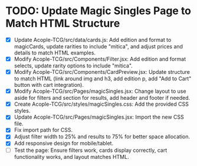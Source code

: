 # TODO: Update Magic Singles Page to Match HTML Structure

- [x] Update Acople-TCG/src/data/cards.js: Add edition and format to magicCards, update rarities to include "mitica", and adjust prices and details to match HTML examples.
- [x] Modify Acople-TCG/src/Components/Filter.jsx: Add edition and format selects, update rarity options to include "mitica".
- [x] Modify Acople-TCG/src/Components/CardPreview.jsx: Update structure to match HTML (link around img and h3, add edition p, add "Add to Cart" button with cart integration).
- [x] Modify Acople-TCG/src/Pages/magicSingles.jsx: Change layout to use aside for filters and section for results, add header and footer if needed.
- [x] Create Acople-TCG/src/styles/magicSingles.css: Add the provided CSS styles.
- [x] Update Acople-TCG/src/Pages/magicSingles.jsx: Import the new CSS file.
- [x] Fix import path for CSS.
- [x] Adjust filter width to 25% and results to 75% for better space allocation.
- [x] Add responsive design for mobile/tablet.
- [ ] Test the page: Ensure filters work, cards display correctly, cart functionality works, and layout matches HTML.
